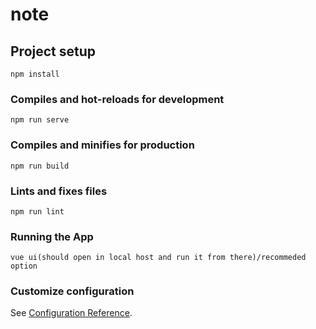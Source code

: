 # note

## Project setup
```
npm install
```

### Compiles and hot-reloads for development
```
npm run serve
```

### Compiles and minifies for production
```
npm run build
```

### Lints and fixes files
```
npm run lint
```
### Running the App
```
vue ui(should open in local host and run it from there)/recommeded option
```
### Customize configuration
See [Configuration Reference](https://cli.vuejs.org/config/).
